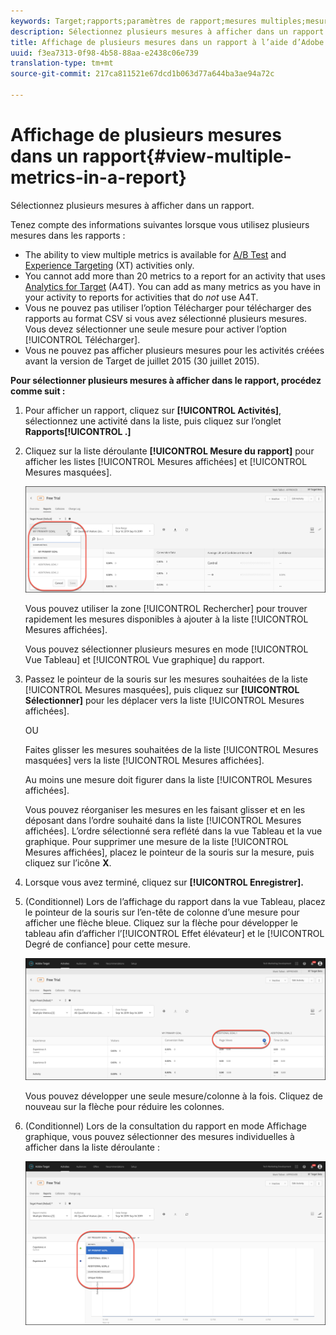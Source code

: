 ```yaml
---
keywords: Target;rapports;paramètres de rapport;mesures multiples;mesures
description: Sélectionnez plusieurs mesures à afficher dans un rapport à l’aide d’Adobe Target.
title: Affichage de plusieurs mesures dans un rapport à l’aide d’Adobe Target
uuid: f3ea7313-0f98-4b58-88aa-e2438c06e739
translation-type: tm+mt
source-git-commit: 217ca811521e67dcd1b063d77a644ba3ae94a72c

---
```



# Affichage de plusieurs mesures dans un rapport{#view-multiple-metrics-in-a-report}

Sélectionnez plusieurs mesures à afficher dans un rapport.

Tenez compte des informations suivantes lorsque vous utilisez plusieurs mesures dans les rapports :

* The ability to view multiple metrics is available for [A/B Test](/help/c-activities/t-test-ab/test-ab.md) and [Experience Targeting](/help/c-activities/t-experience-target/experience-target.md) (XT) activities only.
* You cannot add more than 20 metrics to a report for an activity that uses [Analytics for Target](/help/c-integrating-target-with-mac/a4t/a4t.md) (A4T). You can add as many metrics as you have in your activity to reports for activities that do *not* use A4T.
* Vous ne pouvez pas utiliser l’option [](/help/c-reports/downloading-data-in-csv-file.md)Télécharger pour télécharger des rapports au format CSV si vous avez sélectionné plusieurs mesures. Vous devez sélectionner une seule mesure pour activer l’option [!UICONTROL Télécharger].
* Vous ne pouvez pas afficher plusieurs mesures pour les activités créées avant la version de Target de juillet 2015 (30 juillet 2015).

**Pour sélectionner plusieurs mesures à afficher dans le rapport, procédez comme suit :**

1. Pour afficher un rapport, cliquez sur **[!UICONTROL Activités]**, sélectionnez une activité dans la liste, puis cliquez sur l’onglet **Rapports[!UICONTROL .]**
1. Cliquez sur la liste déroulante **[!UICONTROL Mesure du rapport]** pour afficher les listes [!UICONTROL Mesures affichées] et [!UICONTROL Mesures masquées].

   ![](assets/multiple_metrics.png)

   Vous pouvez utiliser la zone [!UICONTROL Rechercher] pour trouver rapidement les mesures disponibles à ajouter à la liste [!UICONTROL Mesures affichées].

   Vous pouvez sélectionner plusieurs mesures en mode [!UICONTROL Vue Tableau] et [!UICONTROL Vue graphique] du rapport.

1. Passez le pointeur de la souris sur les mesures souhaitées de la liste [!UICONTROL Mesures masquées], puis cliquez sur **[!UICONTROL Sélectionner]** pour les déplacer vers la liste [!UICONTROL Mesures affichées].

   OU

   Faites glisser les mesures souhaitées de la liste [!UICONTROL Mesures masquées] vers la liste [!UICONTROL Mesures affichées].

   Au moins une mesure doit figurer dans la liste [!UICONTROL Mesures affichées].

   Vous pouvez réorganiser les mesures en les faisant glisser et en les déposant dans l’ordre souhaité dans la liste [!UICONTROL Mesures affichées]. L’ordre sélectionné sera reflété dans la vue Tableau et la vue graphique. Pour supprimer une mesure de la liste [!UICONTROL Mesures affichées], placez le pointeur de la souris sur la mesure, puis cliquez sur l’icône **X**.

1. Lorsque vous avez terminé, cliquez sur **[!UICONTROL Enregistrer].**
1. (Conditionnel) Lors de l’affichage du rapport dans la vue Tableau, placez le pointeur de la souris sur l’en-tête de colonne d’une mesure pour afficher une flèche bleue. Cliquez sur la flèche pour développer le tableau afin d’afficher l’[!UICONTROL Effet élévateur] et le [!UICONTROL Degré de confiance] pour cette mesure.

   ![](assets/multiple_metrics_table.png)

   Vous pouvez développer une seule mesure/colonne à la fois. Cliquez de nouveau sur la flèche pour réduire les colonnes.

1. (Conditionnel) Lors de la consultation du rapport en mode Affichage graphique, vous pouvez sélectionner des mesures individuelles à afficher dans la liste déroulante :

   ![](assets/multiple_metrics_graph.png)

